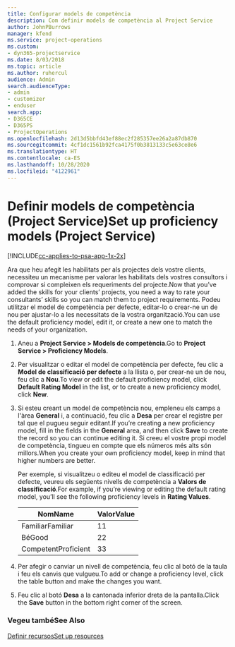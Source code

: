 ```yaml
---
title: Configurar models de competència
description: Com definir models de competència al Project Service
author: JohnPBurrows
manager: kfend
ms.service: project-operations
ms.custom:
- dyn365-projectservice
ms.date: 8/03/2018
ms.topic: article
ms.author: ruhercul
audience: Admin
search.audienceType:
- admin
- customizer
- enduser
search.app:
- D365CE
- D365PS
- ProjectOperations
ms.openlocfilehash: 2d13d5bbfd43ef88ec2f285357ee26a2a87db870
ms.sourcegitcommit: 4cf1dc1561b92fca4175f0b3813133c5e63ce8e6
ms.translationtype: HT
ms.contentlocale: ca-ES
ms.lasthandoff: 10/28/2020
ms.locfileid: "4122961"
---
```

# <a name="set-up-proficiency-models-project-service"></a><span data-ttu-id="352bc-103">Definir models de competència (Project Service)</span><span class="sxs-lookup"><span data-stu-id="352bc-103">Set up proficiency models (Project Service)</span></span>

[!INCLUDE[cc-applies-to-psa-app-1x-2x](../includes/cc-applies-to-psa-app-1x-2x.md)]

<span data-ttu-id="352bc-104">Ara que heu afegit les habilitats per als projectes dels vostre clients, necessiteu un mecanisme per valorar les habilitats dels vostres consultors i comprovar si compleixen els requeriments del projecte.</span><span class="sxs-lookup"><span data-stu-id="352bc-104">Now that you’ve added the skills for your clients’ projects, you need a way to rate your consultants’ skills so you can match them to project requirements.</span></span> <span data-ttu-id="352bc-105">Podeu utilitzar el model de competència per defecte, editar-lo o crear-ne un de nou per ajustar-lo a les necessitats de la vostra organització.</span><span class="sxs-lookup"><span data-stu-id="352bc-105">You can use the default proficiency model, edit it, or create a new one to match the needs of your organization.</span></span>  
  
1.  <span data-ttu-id="352bc-106">Aneu a **Project Service > Models de competència**.</span><span class="sxs-lookup"><span data-stu-id="352bc-106">Go to **Project Service > Proficiency Models**.</span></span>  
  
2.  <span data-ttu-id="352bc-107">Per visualitzar o editar el model de competència per defecte, feu clic a **Model de classificació per defecte** a la llista o, per crear-ne un de nou, feu clic a **Nou**.</span><span class="sxs-lookup"><span data-stu-id="352bc-107">To view or edit the default proficiency model, click **Default Rating Model** in the list, or to create a new proficiency model, click **New**.</span></span>  
  
3.  <span data-ttu-id="352bc-108">Si esteu creant un model de competència nou, empleneu els camps a l'àrea **General** i, a continuació, feu clic a **Desa** per crear el registre per tal que el pugueu seguir editant.</span><span class="sxs-lookup"><span data-stu-id="352bc-108">If you’re creating a new proficiency model, fill in the fields in the **General** area, and then click **Save** to create the record so you can continue editing it.</span></span> <span data-ttu-id="352bc-109">Si creeu el vostre propi model de competència, tingueu en compte que els números més alts són millors.</span><span class="sxs-lookup"><span data-stu-id="352bc-109">When you create your own proficiency model, keep in mind that higher numbers are better.</span></span>  
  
     <span data-ttu-id="352bc-110">Per exemple, si visualitzeu o editeu el model de classificació per defecte, veureu els següents nivells de competència a **Valors de classificació**.</span><span class="sxs-lookup"><span data-stu-id="352bc-110">For example, if you’re viewing or editing the default rating model, you’ll see the following proficiency levels in **Rating Values**.</span></span>  
  
    |<span data-ttu-id="352bc-111">Nom</span><span class="sxs-lookup"><span data-stu-id="352bc-111">Name</span></span>|<span data-ttu-id="352bc-112">Valor</span><span class="sxs-lookup"><span data-stu-id="352bc-112">Value</span></span>|  
    |----------|-----------|  
    |<span data-ttu-id="352bc-113">Familiar</span><span class="sxs-lookup"><span data-stu-id="352bc-113">Familiar</span></span>|<span data-ttu-id="352bc-114">1</span><span class="sxs-lookup"><span data-stu-id="352bc-114">1</span></span>|  
    |<span data-ttu-id="352bc-115">Bé</span><span class="sxs-lookup"><span data-stu-id="352bc-115">Good</span></span>|<span data-ttu-id="352bc-116">2</span><span class="sxs-lookup"><span data-stu-id="352bc-116">2</span></span>|  
    |<span data-ttu-id="352bc-117">Competent</span><span class="sxs-lookup"><span data-stu-id="352bc-117">Proficient</span></span>|<span data-ttu-id="352bc-118">3</span><span class="sxs-lookup"><span data-stu-id="352bc-118">3</span></span>|  
  
4.  <span data-ttu-id="352bc-119">Per afegir o canviar un nivell de competència, feu clic al botó de la taula i feu els canvis que vulgueu.</span><span class="sxs-lookup"><span data-stu-id="352bc-119">To add or change a proficiency level, click the table button and make the changes you want.</span></span>  
  
5.  <span data-ttu-id="352bc-120">Feu clic al botó **Desa** a la cantonada inferior dreta de la pantalla.</span><span class="sxs-lookup"><span data-stu-id="352bc-120">Click the **Save** button in the bottom right corner of the screen.</span></span>  
  
### <a name="see-also"></a><span data-ttu-id="352bc-121">Vegeu també</span><span class="sxs-lookup"><span data-stu-id="352bc-121">See Also</span></span>  
 [<span data-ttu-id="352bc-122">Definir recursos</span><span class="sxs-lookup"><span data-stu-id="352bc-122">Set up resources</span></span>](../psa/set-up-resources.md)

